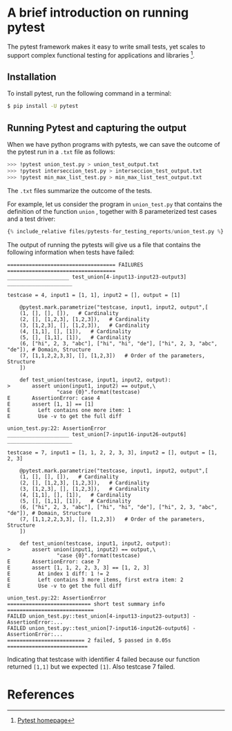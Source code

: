 # A brief introduction on running pytest

The pytest framework makes it easy to write small tests, yet scales to support complex functional testing for applications and libraries [^1]. 

## Installation

To install pytest, run the following command in a terminal:

```bash
$ pip install -U pytest
```

## Running Pytest and capturing the output

When we have python programs with pytests, we can save the outcome of
the pytest run in a `.txt` file as follows:

```bash
>>> !pytest union_test.py > union_test_output.txt
>>> !pytest interseccion_test.py > interseccion_test_output.txt
>>> !pytest min_max_list_test.py > min_max_list_test_output.txt
```

The `.txt` files summarize the outcome of the tests.

For example, let us consider the program in `union_test.py` that
contains the definition of the function `union` , together with 8 parameterized
test cases and a test driver:

```python
{% include_relative files/pytests-for_testing_reports/union_test.py %}
```

The output of running the pytests will give us a file that contains the following information when tests have failed:
```
=================================== FAILURES ===================================
____________________ test_union[4-input13-input23-output3] _____________________

testcase = 4, input1 = [1, 1], input2 = [], output = [1]

    @pytest.mark.parametrize("testcase, input1, input2, output",[
    (1, [], [], []),   # Cardinality
    (2, [], [1,2,3], [1,2,3]),   # Cardinality
    (3, [1,2,3], [], [1,2,3]),   # Cardinality
    (4, [1,1], [], [1]),   # Cardinality
    (5, [], [1,1], [1]),   # Cardinality
    (6, ["hi", 2, 3, "abc"], ["hi", "hi", "de"], ["hi", 2, 3, "abc", "de"]), # Domain, Structure
    (7, [1,1,2,2,3,3], [], [1,2,3])   # Order of the parameters, Structure
    ])
    
    def test_union(testcase, input1, input2, output):
>       assert union(input1, input2) == output,\
                "case {0}".format(testcase)
E       AssertionError: case 4
E       assert [1, 1] == [1]
E         Left contains one more item: 1
E         Use -v to get the full diff

union_test.py:22: AssertionError
____________________ test_union[7-input16-input26-output6] _____________________

testcase = 7, input1 = [1, 1, 2, 2, 3, 3], input2 = [], output = [1, 2, 3]

    @pytest.mark.parametrize("testcase, input1, input2, output",[
    (1, [], [], []),   # Cardinality
    (2, [], [1,2,3], [1,2,3]),   # Cardinality
    (3, [1,2,3], [], [1,2,3]),   # Cardinality
    (4, [1,1], [], [1]),   # Cardinality
    (5, [], [1,1], [1]),   # Cardinality
    (6, ["hi", 2, 3, "abc"], ["hi", "hi", "de"], ["hi", 2, 3, "abc", "de"]), # Domain, Structure
    (7, [1,1,2,2,3,3], [], [1,2,3])   # Order of the parameters, Structure
    ])
    
    def test_union(testcase, input1, input2, output):
>       assert union(input1, input2) == output,\
                "case {0}".format(testcase)
E       AssertionError: case 7
E       assert [1, 1, 2, 2, 3, 3] == [1, 2, 3]
E         At index 1 diff: 1 != 2
E         Left contains 3 more items, first extra item: 2
E         Use -v to get the full diff

union_test.py:22: AssertionError
=========================== short test summary info ============================
FAILED union_test.py::test_union[4-input13-input23-output3] - AssertionError:...
FAILED union_test.py::test_union[7-input16-input26-output6] - AssertionError:...
========================= 2 failed, 5 passed in 0.05s ==========================
```

Indicating that testcase with identifier 4 failed because our function returned 
`[1,1]` but we expected `[1]`. 
Also testcase 7 failed.

# References

[^1]: [Pytest homepage](https://docs.pytest.org/en/6.2.x/contents.html)
